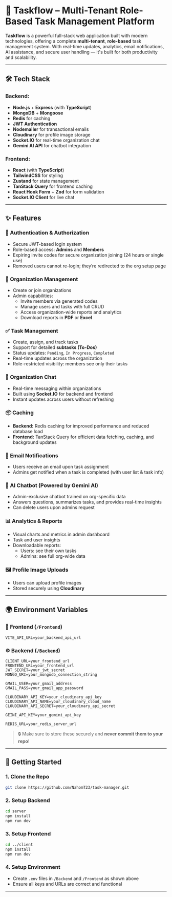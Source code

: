 # 🚀 Taskflow – Multi-Tenant Role-Based Task Management Platform

**Taskflow** is a powerful full-stack web application built with modern technologies, offering a complete **multi-tenant**, **role-based** task management system. With real-time updates, analytics, email notifications, AI assistance, and secure user handling — it's built for both productivity and scalability.

---

## 🛠️ Tech Stack

### Backend:
- **Node.js** + **Express** (with **TypeScript**)
- **MongoDB** + **Mongoose**
- **Redis** for caching
- **JWT Authentication**
- **Nodemailer** for transactional emails
- **Cloudinary** for profile image storage
- **Socket.IO** for real-time organization chat
- **Gemini AI API** for chatbot integration

### Frontend:
- **React** (with **TypeScript**)
- **TailwindCSS** for styling
- **Zustand** for state management
- **TanStack Query** for frontend caching
- **React Hook Form** + **Zod** for form validation
- **Socket.IO Client** for live chat

---

## ✨ Features

### 🔐 Authentication & Authorization
- Secure JWT-based login system
- Role-based access: **Admins** and **Members**
- Expiring invite codes for secure organization joining (24 hours or single use)
- Removed users cannot re-login; they’re redirected to the org setup page

### 🏢 Organization Management
- Create or join organizations
- Admin capabilities:
  - Invite members via generated codes
  - Manage users and tasks with full CRUD
  - Access organization-wide reports and analytics
  - Download reports in **PDF** or **Excel**

### ✅ Task Management
- Create, assign, and track tasks
- Support for detailed **subtasks (To-Dos)**
- Status updates: `Pending`, `In Progress`, `Completed`
- Real-time updates across the organization
- Role-restricted visibility: members see only their tasks

### 💬 Organization Chat
- Real-time messaging within organizations
- Built using **Socket.IO** for backend and frontend
- Instant updates across users without refreshing

### 📦 Caching
- **Backend:** Redis caching for improved performance and reduced database load
- **Frontend:** TanStack Query for efficient data fetching, caching, and background updates

### 📧 Email Notifications
- Users receive an email upon task assignment
- Admins get notified when a task is completed (with user list & task info)

### 🤖 AI Chatbot (Powered by Gemini AI)
- Admin-exclusive chatbot trained on org-specific data
- Answers questions, summarizes tasks, and provides real-time insights
- Can delete users upon admins request

### 📊 Analytics & Reports
- Visual charts and metrics in admin dashboard
- Task and user insights
- Downloadable reports:
  - Users: see their own tasks
  - Admins: see full org-wide data

### 🖼️ Profile Image Uploads
- Users can upload profile images
- Stored securely using **Cloudinary**

---

## 🌍 Environment Variables

### 🧠 Frontend (`/Frontend`)
```env
VITE_API_URL=your_backend_api_url
```

### ⚙️ Backend (`/Backend`)
```env
CLIENT_URL=your_frontend_url
FRONTEND_URL=your_frontend_url
JWT_SECRET=your_jwt_secret
MONGO_URI=your_mongodb_connection_string

GMAIL_USER=your_gmail_address
GMAIL_PASS=your_gmail_app_password

CLOUDINARY_API_KEY=your_cloudinary_api_key
CLOUDINARY_API_NAME=your_cloudinary_cloud_name
CLOUDINARY_API_SECRET=your_cloudinary_api_secret

GEINI_API_KEY=your_gemini_api_key

REDIS_URL=your_redis_server_url
```

> 🔒 Make sure to store these securely and **never commit them to your repo**!

---

## 🚀 Getting Started

### 1. Clone the Repo
```bash
git clone https://github.com/NahomT23/task-manager.git
```

### 2. Setup Backend
```bash
cd server
npm install
npm run dev
```

### 3. Setup Frontend
```bash
cd ../client
npm install
npm run dev
```

### 4. Setup Environment
- Create `.env` files in `/Backend` and `/Frontend` as shown above
- Ensure all keys and URLs are correct and functional

---
